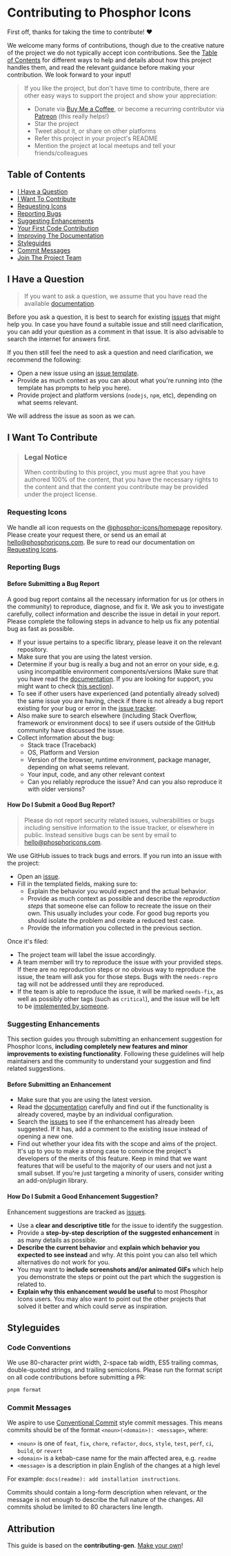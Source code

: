 <!-- omit in toc -->

# Contributing to Phosphor Icons

First off, thanks for taking the time to contribute! ❤️

We welcome many forms of contributions, though due to the creative nature of the project we do not typically accept icon contributions. See the [Table of Contents](#table-of-contents) for different ways to help and details about how this project handles them, and read the relevant guidance before making your contribution. We look forward to your input!

> If you like the project, but don't have time to contribute, there are other easy ways to support the project and show your appreciation:
>
> - Donate via [Buy Me a Coffee](https://www.buymeacoffee.com/phosphoricons), or become a recurring contributor via [Patreon](https://patreon.com/phosphoricons) (this really helps!)
> - Star the project
> - Tweet about it, or share on other platforms
> - Refer this project in your project's README
> - Mention the project at local meetups and tell your friends/colleagues

<!-- omit in toc -->

## Table of Contents

- [I Have a Question](#i-have-a-question)
- [I Want To Contribute](#i-want-to-contribute)
- [Requesting Icons](#requesting-icons)
- [Reporting Bugs](#reporting-bugs)
- [Suggesting Enhancements](#suggesting-enhancements)
- [Your First Code Contribution](#your-first-code-contribution)
- [Improving The Documentation](#improving-the-documentation)
- [Styleguides](#styleguides)
- [Commit Messages](#commit-messages)
- [Join The Project Team](#join-the-project-team)

## I Have a Question

> If you want to ask a question, we assume that you have read the available [documentation](https://github.com/phosphor-icons/vue/blob/master/README.md).

Before you ask a question, it is best to search for existing [issues](https://github.com/phosphor-icons/vue/issues) that might help you. In case you have found a suitable issue and still need clarification, you can add your question as a comment in that issue. It is also advisable to search the internet for answers first.

If you then still feel the need to ask a question and need clarification, we recommend the following:

- Open a new issue using an [issue template](https://github.com/phosphor-icons/vue/issues/new/choose).
- Provide as much context as you can about what you're running into (the template has prompts to help you here).
- Provide project and platform versions (`nodejs`, `npm`, etc), depending on what seems relevant.

We will address the issue as soon as we can.

## I Want To Contribute

> ### Legal Notice <!-- omit in toc -->
>
> When contributing to this project, you must agree that you have authored 100% of the content, that you have the necessary rights to the content and that the content you contribute may be provided under the project license.

### Requesting Icons

We handle all icon requests on the [@phosphor-icons/homepage](https://github.com/phosphor-icons/homepage) repository. Please create your request there, or send us an email at [hello@phosphoricons.com](mailto:hello@phosphoricons.com?cc=friedtm@gmail.com&subject=Icon%20Request). Be sure to read our documentation on [Requesting Icons](https://github.com/phosphor-icons/homepage/blob/master/CONTRIBUTING.md#requesting-icons).

### Reporting Bugs

<!-- omit in toc -->

#### Before Submitting a Bug Report

A good bug report contains all the necessary information for us (or others in the community) to reproduce, diagnose, and fix it. We ask you to investigate carefully, collect information and describe the issue in detail in your report. Please complete the following steps in advance to help us fix any potential bug as fast as possible.

- If your issue pertains to a specific library, please leave it on the relevant repository.
- Make sure that you are using the latest version.
- Determine if your bug is really a bug and not an error on your side, e.g. using incompatible environment components/versions (Make sure that you have read the [documentation](https://github.com/phosphor-icons/vue/blob/master/README.md). If you are looking for support, you might want to check [this section](#i-have-a-question)).
- To see if other users have experienced (and potentially already solved) the same issue you are having, check if there is not already a bug report existing for your bug or error in the [issue tracker](https://github.com/phosphor-icons/vue/issues?q=label%3Abug).
- Also make sure to search elsewhere (including Stack Overflow, framework or environment docs) to see if users outside of the GitHub community have discussed the issue.
- Collect information about the bug:
  - Stack trace (Traceback)
  - OS, Platform and Version
  - Version of the browser, runtime environment, package manager, depending on what seems relevant.
  - Your input, code, and any other relevant context
  - Can you reliably reproduce the issue? And can you also reproduce it with older versions?

<!-- omit in toc -->

#### How Do I Submit a Good Bug Report?

> Please do not report security related issues, vulnerabilities or bugs including sensitive information to the issue tracker, or elsewhere in public. Instead sensitive bugs can be sent by email to [hello@phosphoricons.com](mailto:hello@phosphoricons.com?cc=friedtm@gmail.com&subject=Phosphor%20Security%20Vulnerability).

<!-- You may add a PGP key to allow the messages to be sent encrypted as well. -->

We use GitHub issues to track bugs and errors. If you run into an issue with the project:

- Open an [issue](https://github.com/phosphor-icons/vue/issues/new?assignees=rektdeckard&labels=bug&projects=&template=bug_report.yml&title=).
- Fill in the templated fields, making sure to:
  - Explain the behavior you would expect and the actual behavior.
  - Provide as much context as possible and describe the _reproduction steps_ that someone else can follow to recreate the issue on their own. This usually includes your code. For good bug reports you should isolate the problem and create a reduced test case.
  - Provide the information you collected in the previous section.

Once it's filed:

- The project team will label the issue accordingly.
- A team member will try to reproduce the issue with your provided steps. If there are no reproduction steps or no obvious way to reproduce the issue, the team will ask you for those steps. Bugs with the `needs-repro` tag will not be addressed until they are reproduced.
- If the team is able to reproduce the issue, it will be marked `needs-fix`, as well as possibly other tags (such as `critical`), and the issue will be left to be [implemented by someone](#your-first-code-contribution).

<!-- You might want to create an issue template for bugs and errors that can be used as a guide and that defines the structure of the information to be included. If you do so, reference it here in the description. -->

### Suggesting Enhancements

This section guides you through submitting an enhancement suggestion for Phosphor Icons, **including completely new features and minor improvements to existing functionality**. Following these guidelines will help maintainers and the community to understand your suggestion and find related suggestions.

<!-- omit in toc -->

#### Before Submitting an Enhancement

- Make sure that you are using the latest version.
- Read the [documentation](https://github.com/phosphor-icons/vue/blob/master/README.md) carefully and find out if the functionality is already covered, maybe by an individual configuration.
- Search the [issues](https://github.com/phosphor-icons/vue/issues) to see if the enhancement has already been suggested. If it has, add a comment to the existing issue instead of opening a new one.
- Find out whether your idea fits with the scope and aims of the project. It's up to you to make a strong case to convince the project's developers of the merits of this feature. Keep in mind that we want features that will be useful to the majority of our users and not just a small subset. If you're just targeting a minority of users, consider writing an add-on/plugin library.

<!-- omit in toc -->

#### How Do I Submit a Good Enhancement Suggestion?

Enhancement suggestions are tracked as [issues](https://github.com/phosphor-icons/vue/issues).

- Use a **clear and descriptive title** for the issue to identify the suggestion.
- Provide a **step-by-step description of the suggested enhancement** in as many details as possible.
- **Describe the current behavior** and **explain which behavior you expected to see instead** and why. At this point you can also tell which alternatives do not work for you.
- You may want to **include screenshots and/or animated GIFs** which help you demonstrate the steps or point out the part which the suggestion is related to.
- **Explain why this enhancement would be useful** to most Phosphor Icons users. You may also want to point out the other projects that solved it better and which could serve as inspiration.

<!-- ### Your First Code Contribution -->

<!-- TODO
include Setup of env, IDE and typical getting started instructions?

-->

<!-- ### Improving The Documentation -->

<!-- If you see something that can be improved in our documentation, -->

## Styleguides

### Code Conventions

We use 80-character print width, 2-space tab width, ES5 trailing commas, double-quoted strings, and trailing semicolons. Please run the format script on all code contributions before submitting a PR:

```sh
pnpm format
```

### Commit Messages

We aspire to use [Conventional Commit](https://www.conventionalcommits.org/en/v1.0.0/#specification) style commit messages. This means commits should be of the format `<noun>(<domain>): <message>`, where:

- `<noun>` is one of `feat`, `fix`, `chore`, `refactor`, `docs`, `style`, `test`, `perf`, `ci`, `build`, or `revert`
- `<domain>` is a kebab-case name for the main affected area, e.g. `readme`
- `<message>` is a description in plain English of the changes at a high level

For example: `docs(readme): add installation instructions`.

Commits should contain a long-form description when relevant, or the message is not enough to describe the full nature of the changes. All commits sholud be limited to 80 characters line length.

<!-- omit in toc -->

## Attribution

This guide is based on the **contributing-gen**. [Make your own](https://github.com/bttger/contributing-gen)!
